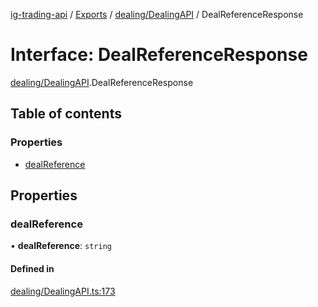 [ig-trading-api](../README.md) / [Exports](../modules.md) / [dealing/DealingAPI](../modules/dealing_DealingAPI.md) / DealReferenceResponse

# Interface: DealReferenceResponse

[dealing/DealingAPI](../modules/dealing_DealingAPI.md).DealReferenceResponse

## Table of contents

### Properties

- [dealReference](dealing_DealingAPI.DealReferenceResponse.md#dealreference)

## Properties

### dealReference

• **dealReference**: `string`

#### Defined in

[dealing/DealingAPI.ts:173](https://github.com/bennycode/ig-trading-api/blob/f7fd8d0/src/dealing/DealingAPI.ts#L173)
